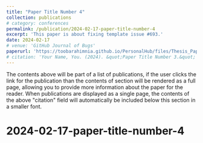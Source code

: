 ```yaml
---
title: "Paper Title Number 4"
collection: publications
# category: conferences
permalink: /publication/2024-02-17-paper-title-number-4
excerpt: 'This paper is about fixing template issue #693.'
date: 2024-02-17
# venue: 'GitHub Journal of Bugs'
paperurl: 'https://toobarahimnia.github.io/PersonalHub/files/Thesis_Paper.pdf'
# citation: 'Your Name, You. (2024). &quot;Paper Title Number 3.&quot; <i>GitHub Journal of Bugs</i>. 1(3).'
---
```


The contents above will be part of a list of publications, if the user clicks the link for the publication than the contents of section will be rendered as a full page, allowing you to provide more information about the paper for the reader. When publications are displayed as a single page, the contents of the above "citation" field will automatically be included below this section in a smaller font.

# 2024-02-17-paper-title-number-4